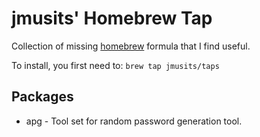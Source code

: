 # jmusits' Homebrew Tap

Collection of missing [homebrew](http://mxcl.github.com/homebrew) formula that I
find useful.

To install, you first need to: `brew tap jmusits/taps`

## Packages

* apg - Tool set for random password generation tool.

